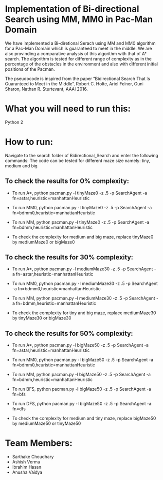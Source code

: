 # Implementation of Bi-directional Search using MM, MM0 in Pac-Man Domain

We have implemented a Bi-diretional Serach using MM and MM0 algorithm for a Pac-Man Domain which is guaranteed to meet in the middle. We are also provinding a comparative analysis of this algorithm with that of A* search. The algorithm is tested for different range of complexity as in the percentage of the obstacles in the environment and also with different initial positions of the Pacman.


The pseudocode is inspired from the paper “Bidirectional Search That Is Guaranteed to Meet in the Middle”, Robert C. Holte, Ariel Felner, Guni Sharon, Nathan R. Sturtevant, AAAI 2016.


# What you will need to run this:

Python 2 

# How to run:
Navigate to the search folder of Bidirectional_Search and enter the following commands:
The code can be tested for different maze size namely: tiny, medium and big

## To check the results for 0% complexity:

* To run A*, python pacman.py -l tinyMaze0 -z .5 -p SearchAgent -a fn=astar,heuristic=manhattanHeuristic 
* To run MM0, python pacman.py -l tinyMaze0 -z .5 -p SearchAgent -a fn=bdmm0,heuristic=manhattanHeuristic
* To run MM, python pacman.py -l tinyMaze0 -z .5 -p SearchAgent -a fn=bdmm,heuristic=manhattanHeuristic

* To check the complexity for medium and big maze, replace tinyMaze0 by mediumMaze0 or bigMaze0

## To check the results for 30% complexity:

* To run A*, python pacman.py -l mediumMaze30 -z .5 -p SearchAgent -a fn=astar,heuristic=manhattanHeuristic
* To run MM0, python pacman.py -l mediumMaze30 -z .5 -p SearchAgent -a fn=bdmm0,heuristic=manhattanHeuristic
* To run MM, python pacman.py -l mediumMaze30 -z .5 -p SearchAgent -a fn=bdmm,heuristic=manhattanHeuristic

* To check the complexity for tiny and big maze, replace mediumMaze30 by tinyMaze30 or bigMaze30

## To check the results for 50% complexity:

* To run A*, python pacman.py -l bigMaze50 -z .5 -p SearchAgent -a fn=astar,heuristic=manhattanHeuristic
* To run MM0, python pacman.py -l bigMaze50 -z .5 -p SearchAgent -a fn=bdmm0,heuristic=manhattanHeuristic
* To run MM, python pacman.py -l bigMaze50 -z .5 -p SearchAgent -a fn=bdmm,heuristic=manhattanHeuristic
* To run BFS, python pacman.py -l bigMaze50 -z .5 -p SearchAgent -a fn=bfs
* To run DFS, python pacman.py -l bigMaze50 -z .5 -p SearchAgent -a fn=dfs

* To check the complexity for medium and tiny maze, replace bigMaze50 by mediumMaze50 or tinyMaze50

# Team Members:
* Sarthake Choudhary
* Ashish Verma
* Ibrahim Hasan
* Anusha Vaidya

   
